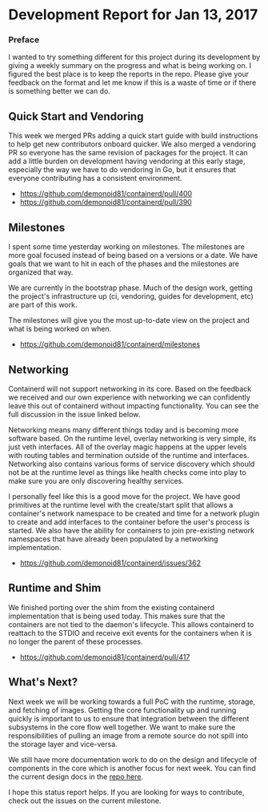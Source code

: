 # Development Report for Jan 13, 2017

### Preface

I wanted to try something different for this project during its development by giving a weekly summary on the progress and what is being working on.  I figured the best place is to keep the reports in the repo.  Please give your feedback on the format and let me know if this is a waste of time or if there is something better we can do.

## Quick Start and Vendoring

This week we merged PRs adding a quick start guide with build instructions to help get new contributors onboard quicker.  We also merged a vendoring PR so everyone has the same revision of packages for the project.  It can add a little burden on development having vendoring at this early stage, especially the way we have to do vendoring in Go, but it ensures that everyone contributing has a consistent environment.

* https://github.com/demonoid81/containerd/pull/400
* https://github.com/demonoid81/containerd/pull/390

## Milestones

I spent some time yesterday working on milestones.  The milestones are more goal focused instead of being based on a versions or a date.  We have goals that we want to hit in each of the phases and the milestones are organized that way.

We are currently in the bootstrap phase.  Much of the design work, getting the project's infrastructure up (ci, vendoring, guides for development, etc) are part of this work.

The milestones will give you the most up-to-date view on the project and what is being worked on when.

* https://github.com/demonoid81/containerd/milestones

## Networking

Containerd will not support networking in its core.  Based on the feedback we received and our own experience with networking we can confidently leave this out of containerd without impacting functionality.  You can see the full discussion in the issue linked below.

Networking means many different things today and is becoming more software based.  On the runtime level, overlay networking is very simple, its just veth interfaces.  All of the overlay magic happens at the upper levels with routing tables and termination outside of the runtime and interfaces.  Networking also contains various forms of service discovery which should not be at the runtime level as things like health checks come into play to make sure you are only discovering healthy services.

I personally feel like this is a good move for the project.  We have good primitives at the runtime level with the create/start split that allows a container's network namespace to be created and time for a network plugin to create and add interfaces to the container before the user's process is started.  We also have the ability for containers to join pre-existing network namespaces that have already been populated by a networking implementation.

* https://github.com/demonoid81/containerd/issues/362

## Runtime and Shim

We finished porting over the shim from the existing containerd implementation that is being used today.  This makes sure that the containers are not tied to the daemon's lifecycle.  This allows containerd to reattach to the STDIO and receive exit events for the containers when it is no longer the parent of these processes.

* https://github.com/demonoid81/containerd/pull/417

## What's Next?

Next week we will be working towards a full PoC with the runtime, storage, and fetching of images.  Getting the core functionality up and running quickly is important to us to ensure that integration between the different subsystems in the core flow well together.  We want to make sure the responsibilities of pulling an image from a remote source do not spill into the storage layer and vice-versa.

We still have more documentation work to do on the design and lifecycle of components in the core which is another focus for next week.  You can find the current design docs in the [repo here](https://github.com/demonoid81/containerd/tree/master/design).

I hope this status report helps.  If you are looking for ways to contribute, check out the issues on the current milestone.
